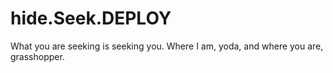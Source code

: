 # hide.Seek.DEPLOY
What you are seeking is seeking you. Where I am, yoda, and where you are, grasshopper.
